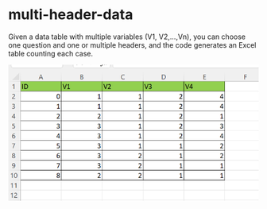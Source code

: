 # multi-header-data
Given a data table with multiple variables (V1, V2,...,Vn), you can choose one question and one or multiple headers, and the code generates an Excel table counting each case.



![Tabla de partida](tabla_inicial.png)

